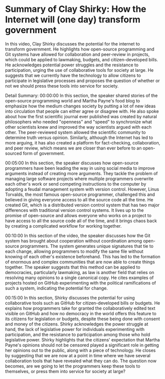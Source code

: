# Summary of Clay Shirky: How the Internet will (one day) transform government

In this video, Clay Shirky discusses the potential for the internet to transform government. He highlights how open-source programming and Git systems have allowed for collaboration and peer-review in projects, which could be applied to lawmaking, budgets, and citizen-developed bills. He acknowledges potential power struggles and the resistance to participation, urging the use of collaborative tools for society at large. He suggests that we currently have the technology to allow citizens to participate in legislative processes and proposes the question of whether or not we should press these tools into service for society.

Detail Summary: 
00:00:00
In this section, the speaker shared stories of the open-source programming world and Martha Payne's food blog to emphasize how the medium changes society by putting a lot of new ideas into circulation that people can either agree or disagree with. He also spoke about how the first scientific journal ever published was created by natural philosophers who needed "openness" and "speed" to synchronize what other scientists knew and improved the way scientists argued with each other. The peer-reviewed system allowed the scientific community to determine truth versus opinion. Similarly, although the Internet has led to more arguing, it has also created a platform for fact-checking, collaboration, and peer review, which means we are closer than ever before to an open-sourced form of government.

00:05:00
In this section, the speaker discusses how open-source programmers have been leading the way in using social media to improve arguments instead of creating more arguments. They tackle the problem of managing large software projects where multiple programmers overwrite each other's work or send competing instructions to the computer by adopting a feudal management system with version control. However, Linus Torvalds, the most famous open-source programmer, challenged this and believed in giving everyone access to all the source code all the time. He created Git, which is a distributed version control system that has two major differences with traditional version control systems. It lives up to the promise of open-source and allows everyone who works on a project to have access to all the source code all of the time, and it brings chaos back by creating a complicated workflow for working together.

00:10:00
In this section of the video, the speaker discusses how the Git system has brought about cooperation without coordination among open-source programmers. The system generates unique signatures that tie to each change, allowing programmers to modify the same file without knowing of each other's existence beforehand. This has led to the formation of enormous and complex communities that are now able to create things together. The speaker suggests that this method can be applied to democracies, particularly lawmaking, as law is another field that relies on resolving many opinions to a single canonical copy. He cites examples of projects hosted on GitHub experimenting with the political ramifications of such a system, indicating the potential for change.

00:15:00
In this section, Shirky discusses the potential for using collaborative tools such as GitHub for citizen-developed bills or budgets. He explains how programmers take for granted the collaboratively edited text visible on GitHub and how no democracy in the world offers this feature to its citizens for legislation or budgets, despite these being done with consent and money of the citizens. Shirky acknowledges the power struggle at hand, the lack of legislative power for individuals experimenting with participation, and the resistance to participation among those who hold legislative power. Shirky highlights that the citizens' expectation that Martha Payne's opinions should not be censored played a significant role in getting her opinions out to the public, along with a piece of technology. He closes by suggesting that we are now at a point in time where we have several collaboration tools that have revealed what they can do. The question now becomes, are we going to let the programmers keep these tools to themselves, or press them into service for society at large?

